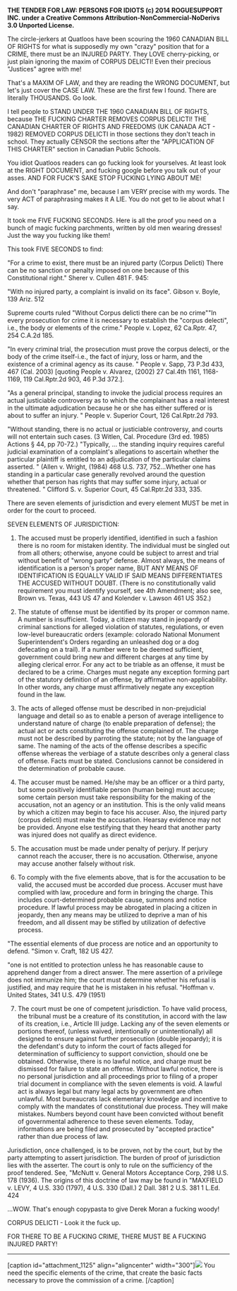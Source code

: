 **THE TENDER FOR LAW: PERSONS FOR IDIOTS (c) 2014 ROGUESUPPORT INC. under a Creative Commons Attribution-NonCommercial-NoDerivs 3.0 Unported License.**

The circle-jerkers at Quatloos have been scouring the 1960 CANADIAN BILL OF RIGHTS for what is supposedly my own "crazy" position that for a CRIME, there must be an INJURED PARTY. They LOVE cherry-picking, or just plain ignoring the maxim of CORPUS DELICTI! Even their precious "Justices" agree with me!

That's a MAXIM OF LAW, and they are reading the WRONG DOCUMENT, but let's just cover the CASE LAW. These are the first few I found. There are literally THOUSANDS. Go look.

I tell people to STAND UNDER THE 1960 CANADIAN BILL OF RIGHTS, because THE FUCKING CHARTER REMOVES CORPUS DELICTI! THE CANADIAN CHARTER OF RIGHTS AND FREEDOMS (UK CANADA ACT - 1982) REMOVED CORPUS DELICTI in those sections they don't teach in school. They actually CENSOR the sections after the "APPLICATION OF THIS CHARTER" section in Canadian Public Schools.

You idiot Quatloos readers can go fucking look for yourselves. At least look at the RIGHT DOCUMENT, and fucking google before you talk out of your asses. AND FOR FUCK'S SAKE STOP FUCKING LYING ABOUT ME!

And don't "paraphrase" me, because I am VERY precise with my words. The very ACT of paraphrasing makes it A LIE. You do not get to lie about what I say.

It took me FIVE FUCKING SECONDS. Here is all the proof you need on a bunch of magic fucking parchments, written by old men wearing dresses! Just the way you fucking like them!

This took FIVE SECONDS to find:

"For a crime to exist, there must be an injured party (Corpus Delicti) There can be no sanction or penalty imposed on one because of this Constitutional right." Sherer v. Cullen 481 F. 945:

"With no injured party, a complaint is invalid on its face". Gibson v. Boyle, 139 Ariz. 512

Supreme courts ruled "Without Corpus delicti there can be no crime""In every prosecution for crime it is necessary to establish the "corpus delecti", i.e., the body or elements of the crime." People v. Lopez, 62 Ca.Rptr. 47, 254 C.A.2d 185.

"In every criminal trial, the prosecution must prove the corpus delecti, or the body of the crime itself-i.e., the fact of injury, loss or harm, and the existence of a criminal agency as its cause. " People v. Sapp, 73 P.3d 433, 467 (Cal. 2003) [quoting People v. Alvarez, (2002) 27 Cal.4th 1161, 1168-1169, 119 Cal.Rptr.2d 903, 46 P.3d 372.].

"As a general principal, standing to invoke the judicial process requires an actual justiciable controversy as to which the complainant has a real interest in the ultimate adjudication because he or she has either suffered or is about to suffer an injury. " People v. Superior Court, 126 Cal.Rptr.2d 793.

"Without standing, there is no actual or justiciable controversy, and courts will not entertain such cases. (3 Witlen, Cal. Procedure (3rd ed. 1985) Actions § 44, pp 70-72.) "Typically, ... the standing inquiry requires careful judicial examination of a complaint's allegations to ascertain whether the particular plaintiff is entitled to an adjudication of the particular claims asserted. " (Allen v. Wright, (1984) 468 U.S. 737, 752...Whether one has standing in a particular case generally revolved around the question whether that person has rights that may suffer some injury, actual or threatened. " Clifford S. v. Superior Court, 45 Cal.Rptr.2d 333, 335.

There are seven elements of jurisdiction and every element MUST be met in order for the court to proceed.

SEVEN ELEMENTS OF JURISDICTION:

1. The accused must be properly identified, identified in such a fashion there is no room for mistaken identity. The individual must be singled out from all others; otherwise, anyone could be subject to arrest and trial without benefit of "wrong party" defense. Almost always, the means of identification is a person's proper name, BUT ANY MEANS OF IDENTIFICATION IS EQUALLY VALID IF SAID MEANS DIFFERENTIATES THE ACCUSED WITHOUT DOUBT. (There is no constitutionally valid requirement you must identify yourself, see 4th Amendment; also see, Brown vs. Texas, 443 US 47 and Kolender v. Lawson 461 US 352.)

2. The statute of offense must be identified by its proper or common name. A number is insufficient. Today, a citizen may stand in jeopardy of criminal sanctions for alleged violation of statutes, regulations, or even low-level bureaucratic orders (example: colorado National Monument Superintendent's Orders regarding an unleashed dog or a dog defecating on a trail). If a number were to be deemed sufficient, government could bring new and different charges at any time by alleging clerical error. For any act to be triable as an offense, it must be declared to be a crime. Charges must negate any exception forming part of the statutory definition of an offense, by affirmative non-applicability. In other words, any charge must affirmatively negate any exception found in the law.

3. The acts of alleged offense must be described in non-prejudicial language and detail so as to enable a person of average intelligence to understand nature of charge (to enable preparation of defense); the actual act or acts constituting the offense complained of. The charge must not be described by parroting the statute; not by the language of same. The naming of the acts of the offense describes a specific offense whereas the verbiage of a statute describes only a general class of offense. Facts must be stated. Conclusions cannot be considered in the determination of probable cause.

4. The accuser must be named. He/she may be an officer or a third party, but some positively identifiable person (human being) must accuse; some certain person must take responsibility for the making of the accusation, not an agency or an institution. This is the only valid means by which a citizen may begin to face his accuser. Also, the injured party (corpus delicti) must make the accusation. Hearsay evidence may not be provided. Anyone else testifying that they heard that another party was injured does not qualify as direct evidence.

5. The accusation must be made under penalty of perjury. If perjury cannot reach the accuser, there is no accusation. Otherwise, anyone may accuse another falsely without risk.

6. To comply with the five elements above, that is for the accusation to be valid, the accused must be accorded due process. Accuser must have complied with law, procedure and form in bringing the charge. This includes court-determined probable cause, summons and notice procedure. If lawful process may be abrogated in placing a citizen in jeopardy, then any means may be utilized to deprive a man of his freedom, and all dissent may be stifled by utilization of defective process.

"The essential elements of due process are notice and an opportunity to defend. "Simon v. Craft, 182 US 427.

"one is not entitled to protection unless he has reasonable cause to apprehend danger from a direct answer. The mere assertion of a privilege does not immunize him; the court must determine whether his refusal is justified, and may require that he is mistaken in his refusal. "Hoffman v. United States, 341 U.S. 479 (1951)

7. The court must be one of competent jurisdiction. To have valid process, the tribunal must be a creature of its constitution, in accord with the law of its creation, i.e., Article III judge.
Lacking any of the seven elements or portions thereof, (unless waived, intentionally or unintentionally) all designed to ensure against further prosecution (double jeopardy); it is the defendant's duty to inform the court of facts alleged for determination of sufficiency to support conviction, should one be obtained. Otherwise, there is no lawful notice, and charge must be dismissed for failure to state an offense. Without lawful notice, there is no personal jurisdiction and all proceedings prior to filing of a proper trial document in compliance with the seven elements is void. A lawful act is always legal but many legal acts by government are often unlawful. Most bureaucrats lack elementary knowledge and incentive to comply with the mandates of constitutional due process. They will make mistakes. Numbers beyond count have been convicted without benefit of governmental adherence to these seven elements. Today, informations are being filed and prosecuted by "accepted practice" rather than due process of law.

Jurisdiction, once challenged, is to be proven, not by the court, but by the party attempting to assert jurisdiction. The burden of proof of jurisdiction lies with the asserter. The court is only to rule on the sufficiency of the proof tendered. See, "McNutt v. General Motors Acceptance Corp, 298 U.S. 178 (1936). The origins of this doctrine of law may be found in "MAXFIELD v. LEVY, 4 U.S. 330 (1797), 4 U.S. 330 (Dall.) 2 Dall. 381 2 U.S. 381 1 L.Ed.
424

...WOW. That's enough copypasta to give Derek Moran a fucking woody!

CORPUS DELICTI - Look it the fuck up.

FOR THERE TO BE A FUCKING CRIME, THERE MUST BE A FUCKING INJURED PARTY!

***

[caption id="attachment_1125" align="aligncenter" width="300"]![](http://kentbarrett.com/wp-content/uploads/2018/06/CORPUSDELICTIbody.Literallymeansthe____ofthecrimenotthebodyofthe_____.-300x225.jpg) You need the specific elements of the crime, that create the basic facts necessary to prove the commission of a crime. [/caption]
